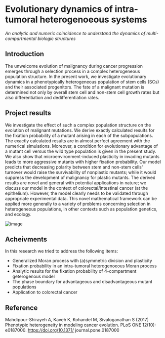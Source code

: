 # Evolutionary dynamics of intra-tumoral heterogenoeous systems 
_An analytic and numeric coincidence to understand the dynamics of multi-compartmental biologic structures_

## Introduction

The unwelcome evolution of malignancy during cancer progression emerges through a
selection process in a complex heterogeneous population structure. In the present work, we
investigate evolutionary dynamics in a phenotypically heterogeneous population of stem
cells (SCs) and their associated progenitors. The fate of a malignant mutation is determined
not only by overall stem cell and non-stem cell growth rates but also differentiation and dedifferentiation
rates. 

## Project results

We investigate the effect of such a complex population structure on the
evolution of malignant mutations. We derive exactly calculated results for the fixation probability
of a mutant arising in each of the subpopulations. The exactly calculated results are in
almost perfect agreement with the numerical simulations. Moreover, a condition for evolutionary
advantage of a mutant cell versus the wild type population is given in the present
study. We also show that microenvironment-induced plasticity in invading mutants leads to
more aggressive mutants with higher fixation probability. Our model predicts that decreasing
polarity between stem and non-stem cells' turnover would raise the survivability of nonplastic
mutants; while it would suppress the development of malignancy for plastic mutants.
The derived results are novel and general with potential applications in nature; we discuss
our model in the context of colorectal/intestinal cancer (at the epithelium). However, the
model clearly needs to be validated through appropriate experimental data. This novel
mathematical framework can be applied more generally to a variety of problems concerning
selection in heterogeneous populations, in other contexts such as population genetics, and
ecology.

![image](https://journals.plos.org/plosone/article?id=10.1371/journal.pone.0187000)

## Acheivments
In this research we tried to address the following items:
* Generalized Moran process with (a)symmetric division and plasticity
* Fixation probability in an intra-tumoral heterogenoeous Moran process
* Analytic results for the fixation probability of 4-compartment geterogenous model
* The phase boundary for advantageous and disadvantageous mutant populations
* Application to colorectal cancer

## Reference

Mahdipour-Shirayeh A, Kaveh K, Kohandel M, Sivaloganathan S (2017) Phenotypic heterogeneity in modeling cancer evolution. 
PLoS ONE 12(10): e0187000. https://doi.org/10.1371/
journal.pone.0187000
